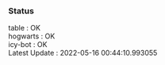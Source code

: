 ### Status


table : OK  
hogwarts : OK  
icy-bot : OK  
Latest Update : 2022-05-16 00:44:10.993055
